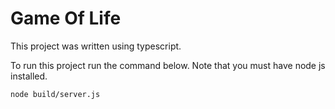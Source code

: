 # Game Of Life

This project was written using typescript.

To run this project run the command below. Note that you must have node js installed.

```
node build/server.js
```
